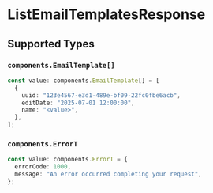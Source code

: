 # ListEmailTemplatesResponse


## Supported Types

### `components.EmailTemplate[]`

```typescript
const value: components.EmailTemplate[] = [
  {
    uuid: "123e4567-e3d1-489e-bf09-22fc0fbe6acb",
    editDate: "2025-07-01 12:00:00",
    name: "<value>",
  },
];
```

### `components.ErrorT`

```typescript
const value: components.ErrorT = {
  errorCode: 1000,
  message: "An error occurred completing your request",
};
```

